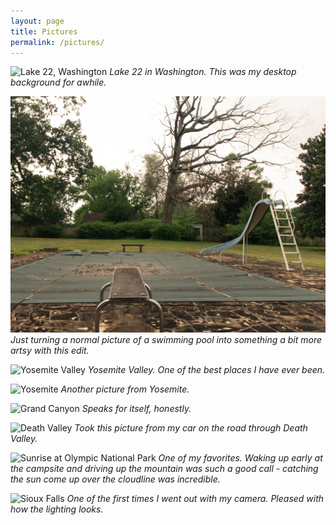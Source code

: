 ```yaml
---
layout: page
title: Pictures
permalink: /pictures/
---
```


![Lake 22, Washington](/assets/lake_22.jpg)
*Lake 22 in Washington. This was my desktop background for awhile.*

![Swimming Pool](/assets/swimming_pool.jpg)
*Just turning a normal picture of a swimming pool into something a bit more artsy with this edit.*

![Yosemite Valley](/assets/yosemite_valley.jpg)
*Yosemite Valley. One of the best places I have ever been.*

![Yosemite](/assets/yosemite.jpg)
*Another picture from Yosemite.*

![Grand Canyon](/assets/grand_canyon.jpg)
*Speaks for itself, honestly.*

![Death Valley](/assets/death_valley.jpg)
*Took this picture from my car on the road through Death Valley.*

![Sunrise at Olympic National Park](/assets/sunrise_olympic_nat_park.jpg)
*One of my favorites. Waking up early at the campsite and driving up the mountain was such a good call - catching the sun come up over the cloudline was incredible.*

![Sioux Falls](/assets/sioux_falls.jpg)
*One of the first times I went out with my camera. Pleased with how the lighting looks.*